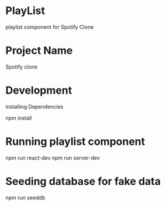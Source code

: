 # PlayList
playlist  component for Spotify Clone

# Project Name 
Spotify clone 

# Development
installing Dependencies

npm install 

# Running playlist component
npm run react-dev
npm run server-dev

# Seeding database for fake data
npm run seeddb
